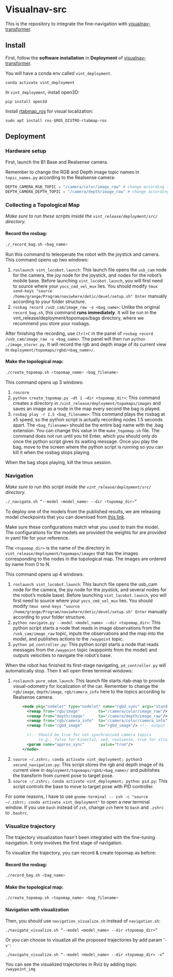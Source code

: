 ﻿# Visualnav-src

This is the repository to integrate the fine-navigation with [visualnav-transformer](https://github.com/robodhruv/visualnav-transformer).

## Install

First, follow the **software installation** in **Deployment** of [visualnav-transformer](https://github.com/robodhruv/visualnav-transformer).

You will have a conda env called `vint_deployment`.

```shell
conda activate vint_deployment
```

In `vint_deployment`, install open3D:

```shell
pip install open3d
```

Install [rtabmap_ros](https://github.com/introlab/rtabmap_ros) for visual localization:

```shell
sudo apt install ros-$ROS_DISTRO-rtabmap-ros
```

## Deployment

### Hardware setup

First, launch the B1 Base and Realsense camera.

Remember to change the RGB and Depth image topic names in `topic_names.py` according to the Realsense camera:

```python
DEPTH_CAMERA_RGB_TOPIC = "/camera/color/image_raw" # change according to the Realsense camera
DEPTH_CAMERA_DEPTH_TOPIC = "/camera/depth/image_raw" # change according to the Realsense camera
```

### Collecting a Topological Map

_Make sure to run these scripts inside the `vint_release/deployment/src/` directory._

#### Record the rosbag:

```bash
./_record_bag.sh <bag_name>
```

Run this command to teleoperate the robot with the joystick and camera. This command opens up two windows:

1. `roslaunch vint_locobot.launch`: This launch file opens the `usb_cam` node for the camera, the joy node for the joystick, and nodes for the robot’s mobile base.
   Before launching `vint_locobot.launch`, you will first need to source where your `yocs_cmd_vel_mux` lies. You should modify `tmux send-keys "source /home/grange/Program/naviwhere/detic/devel/setup.sh" Enter` manually according to your folder structure.
2. `rosbag record /usb_cam/image_raw -o <bag_name>`:  Unlike the original `record_bag.sh`, this command **runs immediately**. It will be run in the vint_release/deployment/topomaps/bags directory, where we recommend you store your rosbags.

After finishing the recording, use `Ctrl+C` in the panel of `rosbag record /usb_cam/image_raw -o <bag_name>`.  The panel will then run `python ./image_storer.py`. It will record the rgb and depth image of its current view in `deployment/topomaps/rgbd/<bag_name>/`.

#### Make the topological map:

```bash
./create_topomap.sh <topomap_name> <bag_filename>
```

This command opens up 3 windows:

1. `roscore`
2. `python create_topomap.py —dt 1 —dir <topomap_dir>`: This command creates a directory in `/vint_release/deployment/topomaps/images` and saves an image as a node in the map every second the bag is played.
3. `rosbag play -r 1.5 <bag_filename>`: This command plays the rosbag at x5 speed, so the python script is actually recording nodes 1.5 seconds apart. The `<bag_filename>` should be the entire bag name with the .bag extension. You can change this value in the `make_topomap.sh` file. The command does not run until you hit Enter, which you should only do once the python script gives its waiting message. Once you play the bag, move to the screen where the python script is running so you can kill it when the rosbag stops playing.

When the bag stops playing, kill the tmux session.

### Navigation

_Make sure to run this script inside the `vint_release/deployment/src/` directory._

```bash
./_navigate.sh “--model <model_name> --dir <topomap_dir>”
```

To deploy one of the models from the published results, we are releasing model checkpoints that you can download from [this link](https://drive.google.com/drive/folders/1a9yWR2iooXFAqjQHetz263--4_2FFggg?usp=sharing).

Make sure these configurations match what you used to train the model. The configurations for the models we provided the weights for are provided in yaml file for your reference.

The `<topomap_dir>` is the name of the directory in `vint_release/deployment/topomaps/images` that has the images corresponding to the nodes in the topological map. The images are ordered by name from 0 to N.

This command opens up 4 windows:

1. `roslaunch vint_locobot.launch`: This launch file opens the usb_cam node for the camera, the joy node for the joystick, and several nodes for the robot’s mobile base).
   Before launching `vint_locobot.launch`, you will first need to source where your `yocs_cmd_vel_mux` lies. You should modify `tmux send-keys "source /home/grange/Program/naviwhere/detic/devel/setup.sh" Enter` manually according to your folder structure.
2. `python navigate.py --model <model_name> -—dir <topomap_dir>`: This python script starts a node that reads in image observations from the `/usb_cam/image_raw` topic, inputs the observations and the map into the model, and publishes actions to the `/waypoint` topic.
3. `python pd_controller.py`: This python script starts a node that reads messages from the `/waypoint` topic (waypoints from the model) and outputs velocities to navigate the robot’s base.

When the robot has finished its first-stage navigating,  `pd_controller.py` will automatically stop. Then it wil open three terminal windows:

1. `roslaunch pure_odom.launch`: This launch file starts rtab-map to provide visual-odometry for localization of the car.
   Remember to change the `rgb/image`, `depth/image`, `rgb/camera_info` here to the topics according to Realsense camera.
   ```xml
       <node pkg="nodelet" type="nodelet" name="rgbd_sync" args="standalone rtabmap_sync/rgbd_sync" output="screen">
         <remap from="rgb/image"        to="/camera/color/image_raw"/>
         <remap from="depth/image"      to="/camera/depth/image_raw"/>
         <remap from="rgb/camera_info"  to="/camera/color/camera_info"/>
         <remap from="rgbd_image"       to="rgbd_image"/> <!-- output -->

         <!-- Should be true for not synchronized camera topics 
              (e.g., false for kinectv2, zed, realsense, true for xtion, kinect360)-->
         <param name="approx_sync"       value="true"/> 
       </node>
   ```
2. `source ~/.zshrc; conda activate vint_deployment; python3 second_navigation.py`: This script stores the rgb and depth image of its current view in `deployment/topomaps/rgbd/<bag_name>/` and publishes the transform from current pose to target pose.
3. `source ~/.zshrc; conda activate vint_deployment; python pid.py`: This script controls the base to move to target pose with PID controller.

For some reasons, I have to use `gnome-terminal -- zsh -c "source ~/.zshrc; conda activate vint_deployment"` to open a new terminal window. If you use `bash` instead of `zsh`, change `zsh` here to `bash` and `.zshrc` to `.bashrc`.

### Visualize trajectory

The trajectory visualization hasn't been integrated with the fine-tuning navigation. It only involves the first stage of navigation.

To visualize the trajectory, you can record & create topomap as before:

#### Record the rosbag:

```bash
./record_bag.sh <bag_name>
```

#### Make the topological map:

```bash
./create_topomap.sh <topomap_name> <bag_filename>
```

#### Navigation with visualization

Then, you should use `navigation_visualize.sh` instead of `navigation.sh`:

```
./navigate_visualize.sh “--model <model_name> --dir <topomap_dir>”
```

Or you can choose to visualize all the proposed trajectories by add  param '`-v'`:

```
./navigate_visualize.sh “--model <model_name> --dir <topomap_dir> -v”
```

You can see the visualized trajectories in Rviz by adding topic `/waypoint_img`
